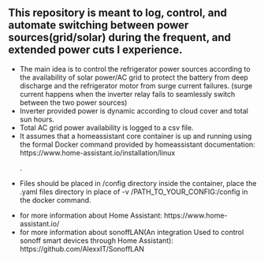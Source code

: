 <h2> This repository is meant to log, control, and automate switching between power sources(grid/solar) during the frequent, and extended power cuts I experience.</h2>
<ul> 
  <li>The main idea is to control the refrigerator power sources according to the availability of solar power/AC grid to protect the battery from deep discharge and the refrigerator motor from surge current failures. (surge current happens when the inverter relay fails to seamlessly switch between the two power sources) </li>
  <li>Inverter provided power is dynamic according to cloud cover and total sun hours.</li>
  <li>Total AC grid power availability is logged to a csv file.</h3> 
  <li>It assumes that a homeassistant core container is up and running using the formal Docker command provided by homeassistant documentation: https://www.home-assistant.io/installation/linux

. </li>
  <li>Files should be placed in /config directory inside the container, place the .yaml files directory in place of -v /PATH_TO_YOUR_CONFIG:/config in the docker command.</li>
</ul>
<ul>
  <li> for more information about Home Assistant: https://www.home-assistant.io/</li>
  <li>for more information about sonoffLAN(An integration Used to control sonoff smart devices through Home Assistant): https://github.com/AlexxIT/SonoffLAN</li>
</ul>


